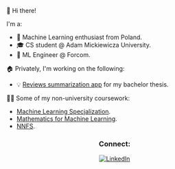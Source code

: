 👋 Hi there!

I'm a:
- 🤖 Machine Learning enthusiast from Poland.
- 🎓 CS student @ Adam Mickiewicza University.
- 🔨 ML Engineer @ Forcom.

🏠 Privately, I'm working on the following:
- 💡 [Reviews summarization app](https://github.com/Bartoliinii/short_and_sweet) for my bachelor thesis.

🧑‍💻 Some of my non-university coursework:
- [Machine Learning Specjalization](https://www.coursera.org/specializations/machine-learning-introduction).
- [Mathematics for Machine Learning](https://www.coursera.org/specializations/mathematics-machine-learning).
- [NNFS](https://nnfs.io/).


<div align="center">
  <h3>Connect:</h3>
  <a href="https://pl.linkedin.com/in/bpietrzak" target="_blank">
    <img src="https://img.shields.io/badge/Connect%20on%20LinkedIn-🔗-blue?style=flat-square" alt="LinkedIn" />
  </a>
</div>
 
